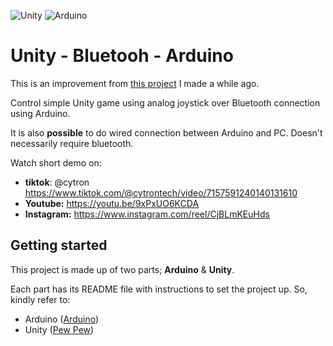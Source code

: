 ![Unity](https://img.shields.io/badge/unity-%23000000.svg?style=for-the-badge&logo=unity&logoColor=white)
![Arduino](https://img.shields.io/badge/-Arduino-00979D?style=for-the-badge&logo=Arduino&logoColor=white)

# Unity - Bluetooh - Arduino

This is an improvement from [this project](https://github.com/iqfareez/Unity-Serial-Arduino) I made a while ago. 

Control simple Unity game using analog joystick over Bluetooth connection using Arduino.

It is also **possible** to do wired connection between Arduino and PC. Doesn't necessarily require bluetooth.

Watch short demo on:
- **tiktok**: @cytron https://www.tiktok.com/@cytrontech/video/7157591240140131610
- **Youtube:** https://youtu.be/9xPxUO6KCDA
- **Instagram:** https://www.instagram.com/reel/CjBLmKEuHds

## Getting started

This project is made up of two parts; **Arduino** & **Unity**.

Each part has its README file with instructions to set the project up. So, kindly refer to:

- Arduino ([Arduino](/Arduino/))
- Unity ([Pew Pew](/Pew%20Pew/))
